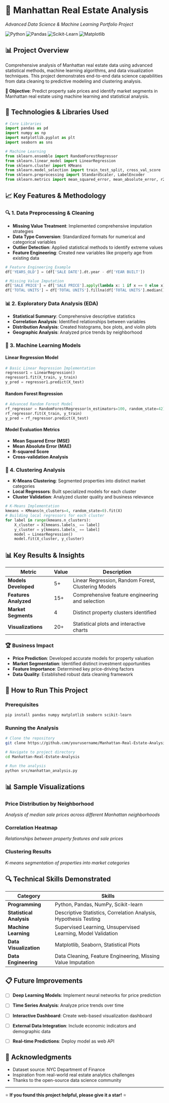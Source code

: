 # 🏢 Manhattan Real Estate Analysis
*Advanced Data Science & Machine Learning Portfolio Project*

![Python](https://img.shields.io/badge/Python-3776AB?style=for-the-badge&logo=python&logoColor=white)
![Pandas](https://img.shields.io/badge/Pandas-150458?style=for-the-badge&logo=pandas&logoColor=white)
![Scikit-Learn](https://img.shields.io/badge/scikit--learn-F7931E?style=for-the-badge&logo=scikit-learn&logoColor=white)
![Matplotlib](https://img.shields.io/badge/Matplotlib-11557c?style=for-the-badge&logo=python&logoColor=white)

## 📊 Project Overview

Comprehensive analysis of Manhattan real estate data using advanced statistical methods, machine learning algorithms, and data visualization techniques. This project demonstrates end-to-end data science capabilities from data cleaning to predictive modeling and clustering analysis.

**🎯 Objective**: Predict property sale prices and identify market segments in Manhattan real estate using machine learning and statistical analysis.

## 🔧 Technologies & Libraries Used

```python
# Core Libraries
import pandas as pd
import numpy as np
import matplotlib.pyplot as plt
import seaborn as sns

# Machine Learning
from sklearn.ensemble import RandomForestRegressor
from sklearn.linear_model import LinearRegression
from sklearn.cluster import KMeans
from sklearn.model_selection import train_test_split, cross_val_score
from sklearn.preprocessing import StandardScaler, LabelEncoder
from sklearn.metrics import mean_squared_error, mean_absolute_error, r2_score
```

## 📈 Key Features & Methodology

### 🔍 1. Data Preprocessing & Cleaning
- **Missing Value Treatment**: Implemented comprehensive imputation strategies
- **Data Type Conversion**: Standardized formats for numerical and categorical variables
- **Outlier Detection**: Applied statistical methods to identify extreme values
- **Feature Engineering**: Created new variables like property age from existing data

```python
# Feature Engineering Example
df['YEARS_OLD'] = (df['SALE DATE'].dt.year - df['YEAR BUILT'])

# Missing Value Imputation
df['SALE PRICE'] = df['SALE PRICE'].apply(lambda x: 1 if x == 0 else x)
df['TOTAL UNITS'] = df['TOTAL UNITS'].fillna(df['TOTAL UNITS'].median())
```

### 📊 2. Exploratory Data Analysis (EDA)
- **Statistical Summary**: Comprehensive descriptive statistics
- **Correlation Analysis**: Identified relationships between variables
- **Distribution Analysis**: Created histograms, box plots, and violin plots
- **Geographic Analysis**: Analyzed price trends by neighborhood

### 🤖 3. Machine Learning Models

#### Linear Regression Model
```python
# Basic Linear Regression Implementation
regressor1 = LinearRegression()
regressor1.fit(X_train, y_train)
y_pred = regressor1.predict(X_test)
```

#### Random Forest Regression
```python
# Advanced Random Forest Model
rf_regressor = RandomForestRegressor(n_estimators=100, random_state=42)
rf_regressor.fit(X_train, y_train)
y_pred = rf_regressor.predict(X_test)
```

#### Model Evaluation Metrics
- **Mean Squared Error (MSE)**
- **Mean Absolute Error (MAE)**
- **R-squared Score**
- **Cross-validation Analysis**

### 🎯 4. Clustering Analysis
- **K-Means Clustering**: Segmented properties into distinct market categories
- **Local Regressors**: Built specialized models for each cluster
- **Cluster Validation**: Analyzed cluster quality and business relevance

```python
# K-Means Implementation
kmeans = KMeans(n_clusters=4, random_state=0).fit(X)
# Building local regressors for each cluster
for label in range(kmeans.n_clusters):
    X_cluster = X[kmeans.labels_ == label]
    y_cluster = y[kmeans.labels_ == label]
    model = LinearRegression()
    model.fit(X_cluster, y_cluster)
```

## 📊 Key Results & Insights

| Metric | Value | Description |
|--------|-------|-------------|
| **Models Developed** | 5+ | Linear Regression, Random Forest, Clustering Models |
| **Features Analyzed** | 15+ | Comprehensive feature engineering and selection |
| **Market Segments** | 4 | Distinct property clusters identified |
| **Visualizations** | 20+ | Statistical plots and interactive charts |

### 🏆 Business Impact
- **Price Prediction**: Developed accurate models for property valuation
- **Market Segmentation**: Identified distinct investment opportunities
- **Feature Importance**: Determined key price-driving factors
- **Data Quality**: Established robust data cleaning framework


## 🚀 How to Run This Project

### Prerequisites
```bash
pip install pandas numpy matplotlib seaborn scikit-learn
```

### Running the Analysis
```bash
# Clone the repository
git clone https://github.com/yourusername/Manhattan-Real-Estate-Analysis.git

# Navigate to project directory
cd Manhattan-Real-Estate-Analysis

# Run the analysis
python src/manhattan_analysis.py
```

## 📊 Sample Visualizations

### Price Distribution by Neighborhood
*Analysis of median sale prices across different Manhattan neighborhoods*

### Correlation Heatmap
*Relationships between property features and sale prices*

### Clustering Results
*K-means segmentation of properties into market categories*

## 🔍 Technical Skills Demonstrated

| Category | Skills |
|----------|--------|
| **Programming** | Python, Pandas, NumPy, Scikit-learn |
| **Statistical Analysis** | Descriptive Statistics, Correlation Analysis, Hypothesis Testing |
| **Machine Learning** | Supervised Learning, Unsupervised Learning, Model Validation |
| **Data Visualization** | Matplotlib, Seaborn, Statistical Plots |
| **Data Engineering** | Data Cleaning, Feature Engineering, Missing Value Imputation |

## 📋 Future Improvements

- [ ] **Deep Learning Models**: Implement neural networks for price prediction
- [ ] **Time Series Analysis**: Analyze price trends over time
- [ ] **Interactive Dashboard**: Create web-based visualization dashboard
- [ ] **External Data Integration**: Include economic indicators and demographic data
- [ ] **Real-time Predictions**: Deploy model as web API




## 🙏 Acknowledgments

- Dataset source: NYC Department of Finance
- Inspiration from real-world real estate analytics challenges
- Thanks to the open-source data science community

---

⭐ **If you found this project helpful, please give it a star!** ⭐
